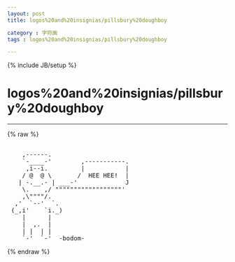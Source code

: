 ```yaml
---
layout: post
title: logos%20and%20insignias/pillsbury%20doughboy
category : 字符画
tags : logos%20and%20insignias/pillsbury%20doughboy
---
```

{% include JB/setup %}
# logos%20and%20insignias/pillsbury%20doughboy
---
{% raw %}
<pre>

    ,------.
    `-____-&#039;        ,-----------.
     ,i--i.         |           |
    / @  @ \       /  HEE HEE!  |
   | -.__.- | ___-&#039;             J
    \.    ,/ &quot;&quot;&quot;&quot;&quot;&quot;&quot;&quot;&quot;&quot;&quot;&quot;&quot;&quot;&quot;&quot;&quot;&quot;&#039;
    ,\&quot;&quot;&quot;&quot;/.
  ,&#039;  `--&#039;  `.
 (_,i&#039;    `i._)
    |      |
    |  ,.  |
    | |  | |
    `-&#039;  `-&#039;  -bodom- </pre>
{% endraw %}
